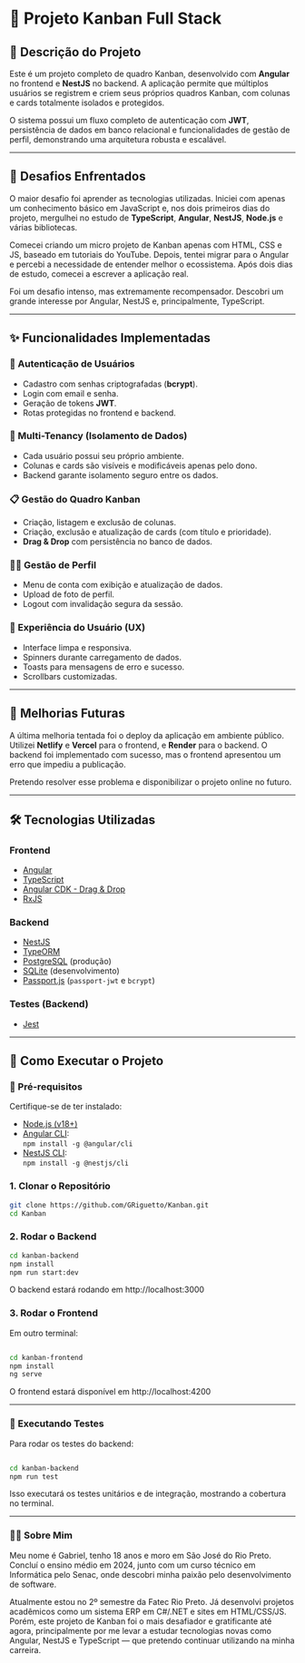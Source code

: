 # 📌 Projeto Kanban Full Stack

## 📝 Descrição do Projeto

Este é um projeto completo de quadro Kanban, desenvolvido com **Angular** no frontend e **NestJS** no backend. A aplicação permite que múltiplos usuários se registrem e criem seus próprios quadros Kanban, com colunas e cards totalmente isolados e protegidos.

O sistema possui um fluxo completo de autenticação com **JWT**, persistência de dados em banco relacional e funcionalidades de gestão de perfil, demonstrando uma arquitetura robusta e escalável.

---

## 💪 Desafios Enfrentados

O maior desafio foi aprender as tecnologias utilizadas. Iniciei com apenas um conhecimento básico em JavaScript e, nos dois primeiros dias do projeto, mergulhei no estudo de **TypeScript**, **Angular**, **NestJS**, **Node.js** e várias bibliotecas.

Comecei criando um micro projeto de Kanban apenas com HTML, CSS e JS, baseado em tutoriais do YouTube. Depois, tentei migrar para o Angular e percebi a necessidade de entender melhor o ecossistema. Após dois dias de estudo, comecei a escrever a aplicação real.

Foi um desafio intenso, mas extremamente recompensador. Descobri um grande interesse por Angular, NestJS e, principalmente, TypeScript.

---

## ✨ Funcionalidades Implementadas

### 🔐 Autenticação de Usuários
- Cadastro com senhas criptografadas (**bcrypt**).
- Login com email e senha.
- Geração de tokens **JWT**.
- Rotas protegidas no frontend e backend.

### 👥 Multi-Tenancy (Isolamento de Dados)
- Cada usuário possui seu próprio ambiente.
- Colunas e cards são visíveis e modificáveis apenas pelo dono.
- Backend garante isolamento seguro entre os dados.

### 📋 Gestão do Quadro Kanban
- Criação, listagem e exclusão de colunas.
- Criação, exclusão e atualização de cards (com título e prioridade).
- **Drag & Drop** com persistência no banco de dados.

### 🧑‍💼 Gestão de Perfil
- Menu de conta com exibição e atualização de dados.
- Upload de foto de perfil.
- Logout com invalidação segura da sessão.

### 🧠 Experiência do Usuário (UX)
- Interface limpa e responsiva.
- Spinners durante carregamento de dados.
- Toasts para mensagens de erro e sucesso.
- Scrollbars customizadas.

---

## 🚧 Melhorias Futuras

A última melhoria tentada foi o deploy da aplicação em ambiente público. Utilizei **Netlify** e **Vercel** para o frontend, e **Render** para o backend. O backend foi implementado com sucesso, mas o frontend apresentou um erro que impediu a publicação.

Pretendo resolver esse problema e disponibilizar o projeto online no futuro.

---

## 🛠️ Tecnologias Utilizadas

### Frontend
- [Angular](https://angular.io/)
- [TypeScript](https://www.typescriptlang.org/)
- [Angular CDK - Drag & Drop](https://material.angular.io/cdk/drag-drop/overview)
- [RxJS](https://rxjs.dev/)

### Backend
- [NestJS](https://nestjs.com/)
- [TypeORM](https://typeorm.io/)
- [PostgreSQL](https://www.postgresql.org/) (produção)
- [SQLite](https://www.sqlite.org/index.html) (desenvolvimento)
- [Passport.js](http://www.passportjs.org/) (`passport-jwt` e `bcrypt`)

### Testes (Backend)
- [Jest](https://jestjs.io/)

---

## 🚀 Como Executar o Projeto

### 🔧 Pré-requisitos

Certifique-se de ter instalado:

- [Node.js (v18+)](https://nodejs.org/en/)
- [Angular CLI](https://angular.io/cli):  
  `npm install -g @angular/cli`
- [NestJS CLI](https://docs.nestjs.com/):  
  `npm install -g @nestjs/cli`

### 1. Clonar o Repositório

```bash
git clone https://github.com/GRiguetto/Kanban.git
cd Kanban

```
### 2. Rodar o Backend
```bash
cd kanban-backend
npm install
npm run start:dev
```
O backend estará rodando em http://localhost:3000

### 3. Rodar o Frontend
Em outro terminal:

```bash

cd kanban-frontend
npm install
ng serve
```
O frontend estará disponível em http://localhost:4200

---
### 🧪 Executando Testes
Para rodar os testes do backend:

```bash

cd kanban-backend
npm run test
```
Isso executará os testes unitários e de integração, mostrando a cobertura no terminal.

---
### 👨‍💻 Sobre Mim
Meu nome é Gabriel, tenho 18 anos e moro em São José do Rio Preto. Concluí o ensino médio em 2024, junto com um curso técnico em Informática pelo Senac, onde descobri minha paixão pelo desenvolvimento de software.

Atualmente estou no 2º semestre da Fatec Rio Preto. Já desenvolvi projetos acadêmicos como um sistema ERP em C#/.NET e sites em HTML/CSS/JS. Porém, este projeto de Kanban foi o mais desafiador e gratificante até agora, principalmente por me levar a estudar tecnologias novas como Angular, NestJS e TypeScript — que pretendo continuar utilizando na minha carreira.

